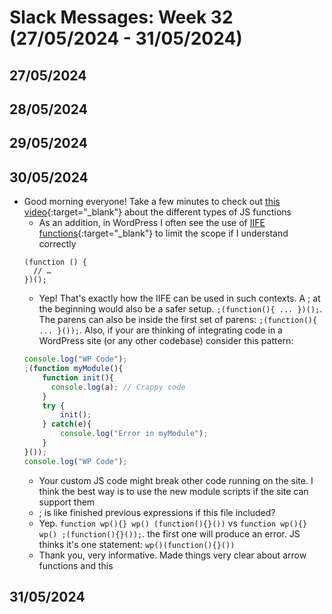 # Slack Messages: Week 32 (27/05/2024 - 31/05/2024)

## 27/05/2024

## 28/05/2024

## 29/05/2024

## 30/05/2024

- Good morning everyone! Take a few minutes to check out [this video](https://www.youtube.com/watch?v=cMt9U6kCWsM){:target="_blank"} about the different types of JS functions
  - As an addition, in WordPress I often see the use of [IIFE functions](https://developer.mozilla.org/en-US/docs/Glossary/IIFE){:target="_blank"} to limit the scope if I understand correctly
  ```
  (function () {
    // …
  })();
  ```
  - Yep! That's exactly how the IIFE can be used in such contexts. A ; at the beginning would also be a safer setup. `;(function(){ ... })();`. The parens can also be inside the first set of parens: `;(function(){ ... }());`. Also, if your are thinking of integrating code in a WordPress site (or any other codebase) consider this pattern:
  ```javascript
  console.log("WP Code");
  ;(function myModule(){
      function init(){
        console.log(a); // Crappy code
      }
      try {
          init();
      } catch(e){
          console.log("Error in myModule");
      }
  }());
  console.log("WP Code");
  ```
  - Your custom JS code might break other code running on the site. I think the best way is to use the new module scripts if the site can support them
  - ; is like finished previous  expressions if this file included?
  - Yep. `function wp(){} wp() (function(){}())` vs `function wp(){} wp() ;(function(){}());`. the first one will produce an error. JS thinks it's one statement: `wp()(function(){}())`
  - Thank you, very informative. Made things very clear about arrow functions and this 
  
## 31/05/2024
